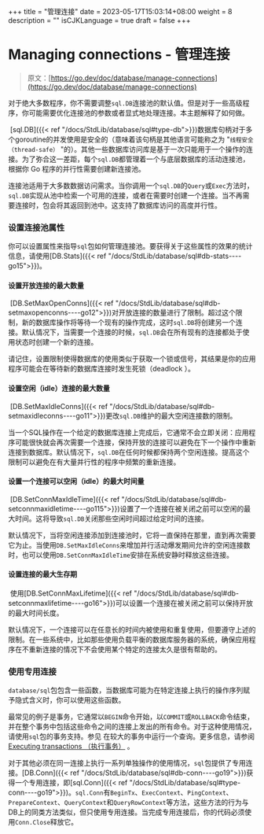 +++
title = "管理连接"
date = 2023-05-17T15:03:14+08:00
weight = 8
description = ""
isCJKLanguage = true
draft = false
+++
# Managing connections - 管理连接

> 原文：[https://go.dev/doc/database/manage-connections](https://go.dev/doc/database/manage-connections)

​	对于绝大多数程序，你不需要调整`sql.DB`连接池的默认值。但是对于一些高级程序，你可能需要优化连接池的参数或者显式地处理连接。本主题解释了如何做。

​	[sql.DB]({{< ref "/docs/StdLib/database/sql#type-db">}})数据库句柄对于多个goroutine的并发使用是安全的（意味着该句柄是其他语言可能称之为 "`线程安全（thread-safe）` "的）。其他一些数据库访问库是基于一次只能用于一个操作的连接。为了弥合这一差距，每个`sql.DB`都管理着一个与底层数据库的活动连接池，根据你 Go 程序的并行性需要创建新连接池。

​	连接池适用于大多数数据访问需求。当你调用一个`sql.DB`的`Query`或`Exec`方法时，`sql.DB`实现从池中检索一个可用的连接，或者在需要时创建一个连接。当不再需要连接时，包会将其返回到池中。这支持了数据库访问的高度并行性。

### 设置连接池属性

​	你可以设置属性来指导`sql`包如何管理连接池。要获得关于这些属性的效果的统计信息，请使用[DB.Stats]({{< ref "/docs/StdLib/database/sql#db-stats----go15">}})。

#### 设置开放连接的最大数量

​	[DB.SetMaxOpenConns]({{< ref "/docs/StdLib/database/sql#db-setmaxopenconns----go12">}})对开放连接的数量进行了限制。超过这个限制，新的数据库操作将等待一个现有的操作完成，这时`sql.DB`将创建另一个连接。默认情况下，当需要一个连接的时候，`sql.DB`会在所有现有的连接都处于使用状态时创建一个新的连接。

​	请记住，设置限制使得数据库的使用类似于获取一个锁或信号，其结果是你的应用程序可能会在等待新的数据库连接时发生死锁（deadlock ）。

#### 设置空闲（idle）连接的最大数量

​	[DB.SetMaxIdleConns]({{< ref "/docs/StdLib/database/sql#db-setmaxidleconns----go11">}})更改`sql.DB`维护的最大空闲连接数的限制。

​	当一个SQL操作在一个给定的数据库连接上完成后，它通常不会立即关闭：应用程序可能很快就会再次需要一个连接，保持开放的连接可以避免在下一个操作中重新连接到数据库。默认情况下，`sql.DB`在任何时候都保持两个空闲连接。提高这个限制可以避免在有大量并行性的程序中频繁的重新连接。

#### 设置一个连接可以空闲（idle）的最大时间量

​	[DB.SetConnMaxIdleTime]({{< ref "/docs/StdLib/database/sql#db-setconnmaxidletime----go115">}})设置了一个连接在被关闭之前可以空闲的最大时间。这将导致`sql.DB`关闭那些空闲时间超过给定时间的连接。

​	默认情况下，当将空闲连接添加到连接池时，它将一直保持在那里，直到再次需要它为止。当使用`DB.SetMaxIdleConns`来增加并行活动爆发期间允许的空闲连接数时，也可以使用`DB.SetConnMaxIdleTime`安排在系统安静时释放这些连接。

#### 设置连接的最大生存期

​	使用[DB.SetConnMaxLifetime]({{< ref "/docs/StdLib/database/sql#db-setconnmaxlifetime----go16">}})可以设置一个连接在被关闭之前可以保持开放的最大时间长度。

​	默认情况下，一个连接可以在任意长的时间内被使用和重复使用，但要遵守上述的限制。在一些系统中，比如那些使用负载平衡的数据库服务器的系统，确保应用程序在不重新连接的情况下不会使用某个特定的连接太久是很有帮助的。

### 使用专用连接

​	`database/sql`包包含一些函数，当数据库可能为在特定连接上执行的操作序列赋予隐式含义时，你可以使用这些函数。

​	最常见的例子是事务，它通常以`BEGIN`命令开始，以`COMMIT`或`ROLLBACK`命令结束，并在整个事务中包括这些命令之间的连接上发出的所有命令。对于这种使用情况，请使用`sql`包的事务支持。参见 在较大的事务中运行一个查询。更多信息，请参阅[Executing transactions （执行事务）](../ExecutingTransactions) 。

​	对于其他必须在同一连接上执行一系列单独操作的使用情况，`sql`包提供了专用连接。[DB.Conn]({{< ref "/docs/StdLib/database/sql#db-conn----go19">}})获得一个专用连接，即[sql.Conn]({{< ref "/docs/StdLib/database/sql#type-conn----go19">}})。`sql.Conn`有`BeginTx`、`ExecContext`、`PingContext`、`PrepareContext`、`QueryContext`和`QueryRowContext`等方法，这些方法的行为与DB上的同类方法类似，但只使用专用连接。当完成专用连接后，你的代码必须使用`Conn.Close`释放它。